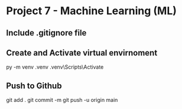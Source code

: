 
# Project 7 - Machine Learning (ML)
## Include .gitignore file

## Create and Activate virtual envirnoment 
py -m venv .venv
.venv\Scripts\Activate

## Push to Github
git add .
git commit -m
git push -u origin main
